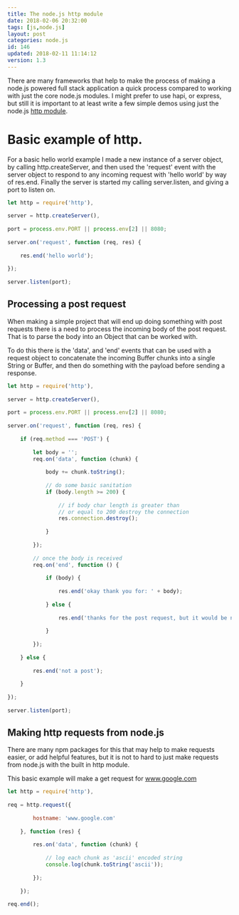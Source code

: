 ```yaml
---
title: The node.js http module
date: 2018-02-06 20:32:00
tags: [js,node.js]
layout: post
categories: node.js
id: 146
updated: 2018-02-11 11:14:12
version: 1.3
---
```


There are many frameworks that help to make the process of making a node.js powered full stack application a quick process compared to working with just the core node.js modules. I might prefer to use hapi, or express, but still it is important to at least write a few simple demos using just the node.js [http module](https://nodejs.org/dist/latest-v8.x/docs/api/http.html).

<!-- more -->

# Basic example of http.

For a basic hello world example I made a new instance of a server object, by calling http.createServer, and then used the 'request' event with the server object to respond to any incoming request with 'hello world' by way of res.end. Finally the server is started my calling server.listen, and giving a port to listen on.

```js
let http = require('http'),
 
server = http.createServer(),
 
port = process.env.PORT || process.env[2] || 8080;
 
server.on('request', function (req, res) {
 
    res.end('hello world');
 
});
 
server.listen(port);
```

## Processing a post request

When making a simple project that will end up doing something with post requests there is a need to process the incoming body of the post request. That is to parse the body into an Object that can be worked with.

To do this there is the 'data', and 'end' events  that can be used with a request object to concatenate the incoming Buffer chunks into a single String or Buffer, and then do something with the payload before sending a response.

```js
let http = require('http'),
 
server = http.createServer(),
 
port = process.env.PORT || process.env[2] || 8080;
 
server.on('request', function (req, res) {
 
    if (req.method === 'POST') {
 
        let body = '';
        req.on('data', function (chunk) {
 
            body += chunk.toString();
 
            // do some basic sanitation
            if (body.length >= 200) {
 
                // if body char length is greater than
                // or equal to 200 destroy the connection
                res.connection.destroy();
 
            }
 
        });
 
        // once the body is received
        req.on('end', function () {
 
            if (body) {
 
                res.end('okay thank you for: ' + body);
 
            } else {
 
                res.end('thanks for the post request, but it would be nice if it had something');
 
            }
 
        });
 
    } else {
 
        res.end('not a post');
 
    }
 
});
 
server.listen(port);
```

## Making http requests from node.js

There are many npm packages for this that may help to make requests easier, or add helpful features, but it is not to hard to just make requests from node.js with the built in http module.


This basic example will make a get request for www.google.com
```js
let http = require('http'),
 
req = http.request({
 
        hostname: 'www.google.com'
 
    }, function (res) {
 
        res.on('data', function (chunk) {
 
            // log each chunk as 'ascii' encoded string
            console.log(chunk.toString('ascii'));
 
        });
 
    });
 
req.end();
```